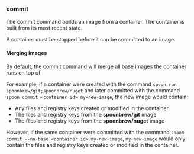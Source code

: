### commit

The commit command builds an image from a container. The container is built from its most recent state. 

A container must be stopped before it can be committed to an image. 

#### Merging Images

By default, the commit command will merge all base images the container runs on top of

For example, if a container were created with the command `spoon run spoonbrew/git;spoonbrew/nuget` and later committed with the command `spoon commit <container id> my-new-image`, the new image would contain: 

- Any files and registry keys created or modified in the container
- The files and registry keys from the **spoonbrew/git** image
- The files and registry keys from the **spoonbrew/nuget** image

However, if the same container were committed with the command `spoon commit --no-base <container id> my-new-image`, `my-new-image` would only contain the files and registry keys created or modified in the container. 